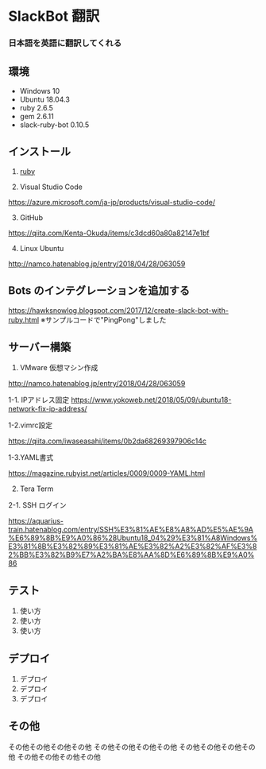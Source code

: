 # SlackBot 翻訳
### 日本語を英語に翻訳してくれる

## 環境

- Windows 10
- Ubuntu 18.04.3
- ruby 2.6.5
- gem 2.6.11
- slack-ruby-bot 0.10.5

## インストール

1. <a href ="https://prog-8.com/docs/ruby-env-win">ruby</a>
  
  
  
2. Visual Studio Code
  
  https://azure.microsoft.com/ja-jp/products/visual-studio-code/
  
3. GitHub

  https://qiita.com/Kenta-Okuda/items/c3dcd60a80a82147e1bf
  
4. Linux Ubuntu

  http://namco.hatenablog.jp/entry/2018/04/28/063059
  
## Bots のインテグレーションを追加する
https://hawksnowlog.blogspot.com/2017/12/create-slack-bot-with-ruby.html
※サンプルコードで"PingPong"しました

## サーバー構築
1. VMware 仮想マシン作成

  http://namco.hatenablog.jp/entry/2018/04/28/063059
  
1-1. IPアドレス固定
  https://www.yokoweb.net/2018/05/09/ubuntu18-network-fix-ip-address/
  
1-2.vimrc設定

  https://qiita.com/iwaseasahi/items/0b2da68269397906c14c
  
1-3.YAML書式

  https://magazine.rubyist.net/articles/0009/0009-YAML.html
  
2. Tera Term

2-1. SSH ログイン

  https://aquarius-train.hatenablog.com/entry/SSH%E3%81%AE%E8%A8%AD%E5%AE%9A%E6%89%8B%E9%A0%86%28Ubuntu18_04%29%E3%81%A8Windows%E3%81%8B%E3%82%89%E3%81%AE%E3%82%A2%E3%82%AF%E3%82%BB%E3%82%B9%E7%A2%BA%E8%AA%8D%E6%89%8B%E9%A0%86


  
  

  
  
## テスト
 
1. 使い方
2. 使い方
3. 使い方
 
## デプロイ
 
1. デプロイ
2. デプロイ
3. デプロイ
 
## その他
 
その他その他その他その他
その他その他その他その他
その他その他その他その他
その他その他その他その他
